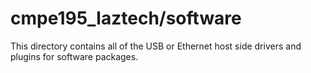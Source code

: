 # cmpe195_laztech/software

This directory contains all of the USB or Ethernet host side drivers and plugins for software packages.
